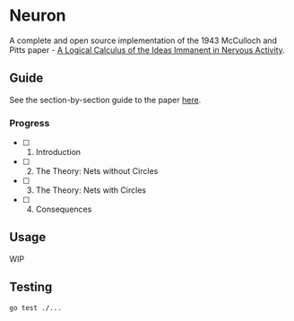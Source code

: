 # Neuron

A complete and open source implementation of the 1943 McCulloch and Pitts paper - [A Logical Calculus of the Ideas Immanent in Nervous Activity](https://www.cs.cmu.edu/~./epxing/Class/10715/reading/McCulloch.and.Pitts.pdf).

## Guide

See the section-by-section guide to the paper [here](./GUIDE.md).

### Progress

- [ ] 1. Introduction
- [ ] 2. The Theory: Nets without Circles
- [ ] 3. The Theory: Nets with Circles
- [ ] 4. Consequences

## Usage

WIP

## Testing

```shell
go test ./...
```